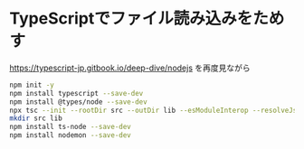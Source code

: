 # TypeScriptでファイル読み込みをためす

https://typescript-jp.gitbook.io/deep-dive/nodejs
を再度見ながら

```zsh
npm init -y
npm install typescript --save-dev
npm install @types/node --save-dev
npx tsc --init --rootDir src --outDir lib --esModuleInterop --resolveJsonModule --lib es6,dom --module commonjs
mkdir src lib
npm install ts-node --save-dev
npm install nodemon --save-dev
```

